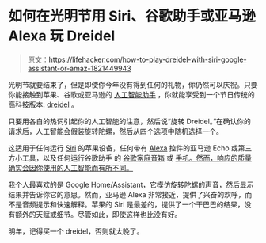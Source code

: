 # 如何在光明节用 Siri、谷歌助手或亚马逊 Alexa 玩 Dreidel

> 原文：<https://lifehacker.com/how-to-play-dreidel-with-siri-google-assistant-or-amaz-1821449943>

光明节就要结束了，但是即使你今年没有得到任何的礼物，你仍然可以庆祝。只要你能接触到苹果、谷歌或亚马逊的 [人工智能助手](https://lifehacker.com/should-you-buy-a-new-google-home-speaker-1819148716) ，你就能享受到一个节日传统的高科技版本: [dreidel](https://lifehacker.com/win-the-game-of-dreidel-by-starting-first-or-change-th-1672787219) 。



只要用各自的热词引起你的人工智能的注意，然后说“旋转 Dreidel。”在确认你的请求后，人工智能会假装旋转陀螺，然后从四个选项中随机选择一个。

这适用于任何运行 [Siri](https://www.reddit.com/r/apple/comments/7kq6n3/just_discovered_this_hey_siri_spin_a_dreidel/?st=jbds2rn1&sh=24cf46b1) 的苹果设备，任何带有 [Alexa](https://www.amazon.com/jcn-Spin-the-Dreidel/dp/B073W5DCXZ?asc_campaign=InlineText&asc_refurl=https://lifehacker.com/how-to-play-dreidel-with-siri-google-assistant-or-amaz-1821449943&asc_source=&tag=kinjalifehackerlink-20) 控件的亚马逊 Echo 或第三方小工具，以及任何运行谷歌助手 的 [谷歌家庭音箱](https://www.reddit.com/r/googlehome/comments/7iu2kx/chanukah_psa_you_can_play_dreidel_on_google_home/?st=jbee517c&sh=e27d8453) 或 [手机。然而，响应的质量确实会因你使用的人工智能而有所不同。](https://lifehacker.com/google-assistant-now-has-a-built-in-santa-tracker-and-v-1790252003)

我个人最喜欢的是 Google Home/Assistant，它模仿旋转陀螺的声音，然后显示结果并告诉你它的意思。然而，亚马逊 Alexa 非常接近，提供了兴奋的欢呼，而不是音频提示和快速解释。苹果的 Siri 是最差的，提供了一个干巴巴的结果，没有额外的天赋或细节。尽管如此，即使这样也比没有好。

明年，记得买一个 dreidel，否则就太晚了。